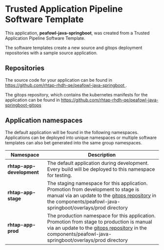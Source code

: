 # Trusted Application Pipeline Software Template

This application, **peafowl-java-springboot**, was created from a Trusted Application Pipeline Software Template.

The software templates create a new source and gitops deployment repositories with a sample source application. 

## Repositories

The source code for your application can be found in [https://github.com/rhtap-rhdh-qe/peafowl-java-springboot ](https://github.com/rhtap-rhdh-qe/peafowl-java-springboot ).
 
The gitops repository, which contains the kubernetes manifests for the application can be found in 
[https://github.com/rhtap-rhdh-qe/peafowl-java-springboot-gitops ](https://github.com/rhtap-rhdh-qe/peafowl-java-springboot-gitops ) 

## Application namespaces 

The default application will be found in the following namespaces. Applications can be deployed into unique namespaces or multiple software templates can also bet generated into the same group namespaces.  

|  Namespace   |  Description   |  
| -------- | -------- |   
| **rhtap-app-development** | The default application during development. Every build will be deployed to this namespace for testing. | 
| **rhtap-app-stage** | The staging namespace for this application. Promotion from development to stage is manual via an update to the [gitops repository](https://github.com/rhtap-rhdh-qe/peafowl-java-springboot-gitops ) in the components/peafowl-java-springboot/overlays/prod directory |  
| **rhtap-app-prod** | The production namespace for this application. Promotion from stage to production is manual via an update to the [gitops repository](https://github.com/rhtap-rhdh-qe/peafowl-java-springboot-gitops ) in the components/peafowl-java-springboot/overlays/prod directory | 